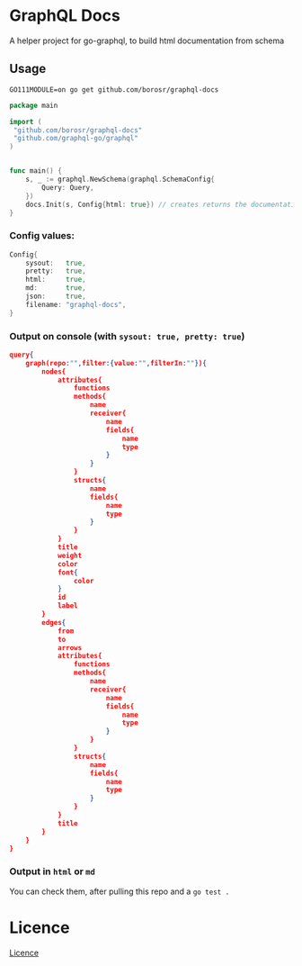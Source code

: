 # GraphQL Docs
A helper project for go-graphql, to build html documentation from schema

## Usage
`GO111MODULE=on go get github.com/borosr/graphql-docs`

```go
package main

import (
 "github.com/borosr/graphql-docs"
 "github.com/graphql-go/graphql"
)


func main() {
    s, _ := graphql.NewSchema(graphql.SchemaConfig{
        Query: Query,
    })
    docs.Init(s, Config{html: true}) // creates returns the documentation's content
}
```
### Config values:
```go
Config{
    sysout:   true,
    pretty:   true,
    html:     true,
    md:       true,
    json:     true,
    filename: "graphql-docs",
}
```

### Output on console (with `sysout: true, pretty: true`)
```json
query{
	graph(repo:"",filter:{value:"",filterIn:""}){
		nodes{
			attributes{
				functions
				methods{
					name
					receiver{
						name
						fields{
							name
							type
						}
					}
				}
				structs{
					name
					fields{
						name
						type
					}
				}
			}
			title
			weight
			color
			font{
				color
			}
			id
			label
		}
		edges{
			from
			to
			arrows
			attributes{
				functions
				methods{
					name
					receiver{
						name
						fields{
							name
							type
						}
					}
				}
				structs{
					name
					fields{
						name
						type
					}
				}
			}
			title
		}
	}
}
```
### Output in `html` or `md`
You can check them, after pulling this repo and a `go test .`
# Licence
[Licence](LICENCE)
